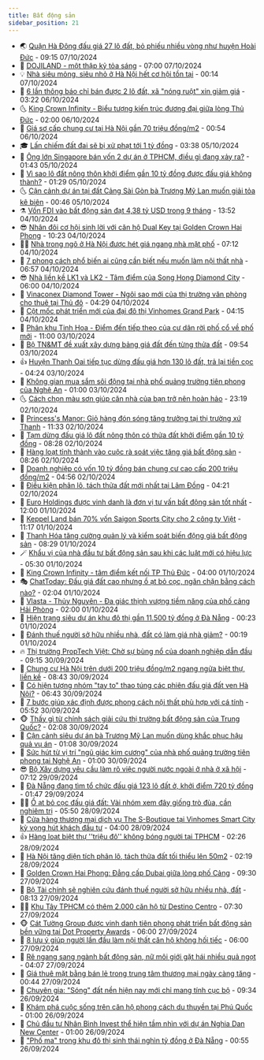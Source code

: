```yaml
---
title: Bất động sản
sidebar_position: 21
---
```


<!-- dantri-bat-dong-san:START -->
- 🌏 [Quận Hà Đông đấu giá 27 lô đất, bỏ phiếu nhiều vòng như huyện Hoài Đức](https://dantri.com.vn/bat-dong-san/quan-ha-dong-dau-gia-27-lo-dat-bo-phieu-nhieu-vong-nhu-huyen-hoai-duc-20241007160637098.htm) - 09:15 07/10/2024
- 👹 [DOJILAND - một thập kỷ tỏa sáng](https://dantri.com.vn/bat-dong-san/dojiland-mot-thap-ky-toa-sang-20241007123618100.htm) - 07:00 07/10/2024
- 💡 [Nhà siêu mỏng, siêu nhỏ ở Hà Nội hết cơ hội tồn tại](https://dantri.com.vn/bat-dong-san/nha-sieu-mong-sieu-nho-o-ha-noi-het-co-hoi-ton-tai-20241007010705624.htm) - 00:14 07/10/2024
- 🌋 [6 lần thông báo chỉ bán được 2 lô đất, xã &quot;nóng ruột&quot; xin giảm giá](https://dantri.com.vn/bat-dong-san/6-lan-thong-bao-chi-ban-duoc-2-lo-dat-xa-nong-ruot-xin-giam-gia-20241005170824045.htm) - 03:22 06/10/2024
- 🌜 [King Crown Infinity - Biểu tượng kiến trúc đương đại giữa lòng Thủ Đức](https://dantri.com.vn/bat-dong-san/king-crown-infinity-bieu-tuong-kien-truc-duong-dai-giua-long-thu-duc-20241005144047745.htm) - 02:00 06/10/2024
- 💃 [Giá sơ cấp chung cư tại Hà Nội gần 70 triệu đồng/m2](https://dantri.com.vn/bat-dong-san/gia-so-cap-chung-cu-tai-ha-noi-gan-70-trieu-dongm2-20241006021102448.htm) - 00:54 06/10/2024
- 🎓 [Lấn chiếm đất đai sẽ bị xử phạt tới 1 tỷ đồng](https://dantri.com.vn/bat-dong-san/lan-chiem-dat-dai-se-bi-xu-phat-toi-1-ty-dong-20241005093439454.htm) - 03:38 05/10/2024
- 🌝 [Ông lớn Singapore bán vốn 2 dự án ở TPHCM, điều gì đang xảy ra?](https://dantri.com.vn/bat-dong-san/ong-lon-singapore-ban-von-2-du-an-o-tphcm-dieu-gi-dang-xay-ra-20241004081254231.htm) - 01:43 05/10/2024
- 🧐 [Vì sao lô đất nông thôn khởi điểm gần 10 tỷ đồng được đấu giá không thành?](https://dantri.com.vn/bat-dong-san/vi-sao-lo-dat-nong-thon-khoi-diem-gan-10-ty-dong-duoc-dau-gia-khong-thanh-20241004094938339.htm) - 01:29 05/10/2024
- 🌜 [Cận cảnh dự án tại đất Cảng Sài Gòn bà Trương Mỹ Lan muốn giải tỏa kê biên](https://dantri.com.vn/bat-dong-san/can-canh-du-an-tai-dat-cang-sai-gon-ba-truong-my-lan-muon-giai-toa-ke-bien-20241005073936207.htm) - 00:46 05/10/2024
- ⚗️ [Vốn FDI vào bất động sản đạt 4,38 tỷ USD trong 9 tháng](https://dantri.com.vn/bat-dong-san/von-fdi-vao-bat-dong-san-dat-438-ty-usd-trong-9-thang-20241004182458566.htm) - 13:52 04/10/2024
- 😎 [Nhân đôi cơ hội sinh lời với căn hộ Dual Key tại Golden Crown Hai Phong](https://dantri.com.vn/bat-dong-san/nhan-doi-co-hoi-sinh-loi-voi-can-ho-dual-key-tai-golden-crown-hai-phong-20241004171439852.htm) - 10:23 04/10/2024
- 🧑‍🏫 [Nhà trong ngõ ở Hà Nội được hét giá ngang nhà mặt phố](https://dantri.com.vn/bat-dong-san/nha-trong-ngo-o-ha-noi-duoc-het-gia-ngang-nha-mat-pho-20241004022820508.htm) - 07:12 04/10/2024
- 💪 [7 phong cách phổ biến ai cũng cần biết nếu muốn làm nội thất nhà](https://dantri.com.vn/bat-dong-san/7-phong-cach-pho-bien-ai-cung-can-biet-neu-muon-lam-noi-that-nha-20241003133611013.htm) - 06:57 04/10/2024
- 😎 [Nhà liền kề LK1 và LK2 - Tâm điểm của Song Hong Diamond City](https://dantri.com.vn/bat-dong-san/nha-lien-ke-lk1-va-lk2-tam-diem-cua-song-hong-diamond-city-20241004111644747.htm) - 06:00 04/10/2024
- 🧠 [Vinaconex Diamond Tower - Ngôi sao mới của thị trường văn phòng cho thuê tại Thủ đô](https://dantri.com.vn/bat-dong-san/vinaconex-diamond-tower-ngoi-sao-moi-cua-thi-truong-van-phong-cho-thue-tai-thu-do-20241004110603260.htm) - 04:29 04/10/2024
- 🧰 [Cột mốc phát triển mới của đại đô thị Vinhomes Grand Park](https://dantri.com.vn/bat-dong-san/cot-moc-phat-trien-moi-cua-dai-do-thi-vinhomes-grand-park-20241004104324772.htm) - 04:15 04/10/2024
- 🤩 [Phân khu Tinh Hoa - Điểm đến tiếp theo của cư dân rời phố cổ về phố mới](https://dantri.com.vn/bat-dong-san/phan-khu-tinh-hoa-diem-den-tiep-theo-cua-cu-dan-roi-pho-co-ve-pho-moi-20241003172306521.htm) - 11:00 03/10/2024
- 🦆 [Bộ TN&amp;MT đề xuất xây dựng bảng giá đất đến từng thửa đất](https://dantri.com.vn/bat-dong-san/bo-tnmt-de-xuat-xay-dung-bang-gia-dat-den-tung-thua-dat-20241003150034511.htm) - 09:54 03/10/2024
- 👍 [Huyện Thanh Oai tiếp tục dừng đấu giá hơn 130 lô đất, trả lại tiền cọc](https://dantri.com.vn/bat-dong-san/huyen-thanh-oai-tiep-tuc-dung-dau-gia-hon-130-lo-dat-tra-lai-tien-coc-20241003110742820.htm) - 04:24 03/10/2024
- 🙉 [Không gian mua sắm sôi động tại nhà phố quảng trường tiên phong của Nghệ An](https://dantri.com.vn/bat-dong-san/khong-gian-mua-sam-soi-dong-tai-nha-pho-quang-truong-tien-phong-cua-nghe-an-20241002142758973.htm) - 01:00 03/10/2024
- 🌜 [Cách chọn màu sơn giúp căn nhà của bạn trở nên hoàn hảo](https://dantri.com.vn/bat-dong-san/cach-chon-mau-son-giup-can-nha-cua-ban-tro-nen-hoan-hao-20241002215959069.htm) - 23:19 02/10/2024
- 🌋 [Princess&#39;s Manor: Giỏ hàng đón sóng tăng trưởng tại thị trường xứ Thanh](https://dantri.com.vn/bat-dong-san/princesss-manor-gio-hang-don-song-tang-truong-tai-thi-truong-xu-thanh-20241002181620503.htm) - 11:33 02/10/2024
- 🥰 [Tạm dừng đấu giá lô đất nông thôn có thửa đất khởi điểm gần 10 tỷ đồng](https://dantri.com.vn/bat-dong-san/tam-dung-dau-gia-lo-dat-nong-thon-co-thua-dat-khoi-diem-gan-10-ty-dong-20241002113408853.htm) - 08:28 02/10/2024
- 💯 [Hàng loạt tỉnh thành vào cuộc rà soát việc tăng giá bất động sản](https://dantri.com.vn/bat-dong-san/hang-loat-tinh-thanh-vao-cuoc-ra-soat-viec-tang-gia-bat-dong-san-20241002011421289.htm) - 08:26 02/10/2024
- 🤩 [Doanh nghiệp có vốn 10 tỷ đồng bán chung cư cao cấp 200 triệu đồng/m2](https://dantri.com.vn/bat-dong-san/doanh-nghiep-co-von-10-ty-dong-ban-chung-cu-cao-cap-200-trieu-dongm2-20240930202351841.htm) - 04:56 02/10/2024
- 💄 [Điều kiện phân lô, tách thửa đất mới nhất tại Lâm Đồng](https://dantri.com.vn/bat-dong-san/dieu-kien-phan-lo-tach-thua-dat-moi-nhat-tai-lam-dong-20241002102633582.htm) - 04:21 02/10/2024
- 🦍 [Euro Holdings được vinh danh là đơn vị tư vấn bất động sản tốt nhất](https://dantri.com.vn/bat-dong-san/euro-holdings-duoc-vinh-danh-la-don-vi-tu-van-bat-dong-san-tot-nhat-20241001151217352.htm) - 12:00 01/10/2024
- 🎡 [Keppel Land bán 70% vốn Saigon Sports City cho 2 công ty Việt](https://dantri.com.vn/bat-dong-san/keppel-land-ban-70-von-saigon-sports-city-cho-2-cong-ty-viet-20241001172837396.htm) - 11:17 01/10/2024
- 🐎 [Thanh Hóa tăng cường quản lý và kiểm soát biến động giá bất động sản](https://dantri.com.vn/bat-dong-san/thanh-hoa-tang-cuong-quan-ly-va-kiem-soat-bien-dong-gia-bat-dong-san-20241001103122922.htm) - 08:29 01/10/2024
- 🪄 [Khẩu vị của nhà đầu tư bất động sản sau khi các luật mới có hiệu lực](https://dantri.com.vn/bat-dong-san/khau-vi-cua-nha-dau-tu-bat-dong-san-sau-khi-cac-luat-moi-co-hieu-luc-20241001113415127.htm) - 05:30 01/10/2024
- 💼 [King Crown Infinity - tâm điểm kết nối TP Thủ Đức](https://dantri.com.vn/bat-dong-san/king-crown-infinity-tam-diem-ket-noi-tp-thu-duc-20241001101602945.htm) - 04:00 01/10/2024
- 🎭 [ChatToday: Đấu giá đất cao nhưng ồ ạt bỏ cọc, ngăn chặn bằng cách nào?](https://dantri.com.vn/bat-dong-san/chattoday-dau-gia-dat-cao-nhung-o-at-bo-coc-ngan-chan-bang-cach-nao-20241001005804715.htm) - 02:04 01/10/2024
- 🐻 [Vlasta - Thủy Nguyên - Đa giác thịnh vượng tiềm năng của phố cảng Hải Phòng](https://dantri.com.vn/bat-dong-san/vlasta-thuy-nguyen-da-giac-thinh-vuong-tiem-nang-cua-pho-cang-hai-phong-20240927200902199.htm) - 02:00 01/10/2024
- 💃 [Hiện trạng siêu dự án khu đô thị gần 11.500 tỷ đồng ở Đà Nẵng](https://dantri.com.vn/bat-dong-san/hien-trang-sieu-du-an-khu-do-thi-gan-11500-ty-dong-o-da-nang-20240930145306268.htm) - 00:23 01/10/2024
- 🦣 [Đánh thuế người sở hữu nhiều nhà, đất có làm giá nhà giảm?](https://dantri.com.vn/bat-dong-san/danh-thue-nguoi-so-huu-nhieu-nha-dat-co-lam-gia-nha-giam-20240930150121287.htm) - 00:19 01/10/2024
- 🔥 [Thị trường PropTech Việt: Chờ sự bùng nổ của doanh nghiệp dẫn đầu](https://dantri.com.vn/bat-dong-san/thi-truong-proptech-viet-cho-su-bung-no-cua-doanh-nghiep-dan-dau-20240930153458098.htm) - 09:15 30/09/2024
- 🤩 [Chung cư Hà Nội trên dưới 200 triệu đồng/m2 ngang ngửa biệt thự, liền kề](https://dantri.com.vn/bat-dong-san/chung-cu-ha-noi-tren-duoi-200-trieu-dongm2-ngang-ngua-biet-thu-lien-ke-20240930024525074.htm) - 08:43 30/09/2024
- 🥳 [Có hiện tượng nhóm &quot;tay to&quot; thao túng các phiên đấu giá đất ven Hà Nội?](https://dantri.com.vn/bat-dong-san/co-hien-tuong-nhom-tay-to-thao-tung-cac-phien-dau-gia-dat-ven-ha-noi-20240930123748014.htm) - 06:43 30/09/2024
- 🤗 [7 bước giúp xác định được phong cách nội thất phù hợp với cá tính](https://dantri.com.vn/bat-dong-san/7-buoc-giup-xac-dinh-duoc-phong-cach-noi-that-phu-hop-voi-ca-tinh-20240930093339891.htm) - 05:52 30/09/2024
- 🐵 [Thấy gì từ chính sách giải cứu thị trường bất động sản của Trung Quốc?](https://dantri.com.vn/bat-dong-san/thay-gi-tu-chinh-sach-giai-cuu-thi-truong-bat-dong-san-cua-trung-quoc-20240930052439164.htm) - 02:08 30/09/2024
- 🤖 [Cận cảnh siêu dự án bà Trương Mỹ Lan muốn dùng khắc phục hậu quả vụ án](https://dantri.com.vn/bat-dong-san/can-canh-sieu-du-an-ba-truong-my-lan-muon-dung-khac-phuc-hau-qua-vu-an-20240929083938459.htm) - 01:08 30/09/2024
- 👺 [Sức hút từ vị trí &quot;ngũ giác kim cương&quot; của nhà phố quảng trường tiên phong tại Nghệ An](https://dantri.com.vn/bat-dong-san/suc-hut-tu-vi-tri-ngu-giac-kim-cuong-cua-nha-pho-quang-truong-tien-phong-tai-nghe-an-20240929155119404.htm) - 01:00 30/09/2024
- 😎 [Bộ Xây dựng yêu cầu làm rõ việc người nước ngoài ở nhà ở xã hội](https://dantri.com.vn/bat-dong-san/bo-xay-dung-yeu-cau-lam-ro-viec-nguoi-nuoc-ngoai-o-nha-o-xa-hoi-20240929125114677.htm) - 07:12 29/09/2024
- 🤠 [Đà Nẵng đang tìm tổ chức đấu giá 123 lô đất ở, khởi điểm 720 tỷ đồng](https://dantri.com.vn/bat-dong-san/da-nang-dang-tim-to-chuc-dau-gia-123-lo-dat-o-khoi-diem-720-ty-dong-20240925201841246.htm) - 01:47 29/09/2024
- 👨‍🏫 [Ồ ạt bỏ cọc đấu giá đất: Vài nhóm xem đây giống trò đùa, cần nghiêm trị](https://dantri.com.vn/bat-dong-san/o-at-bo-coc-dau-gia-dat-vai-nhom-xem-day-giong-tro-dua-can-nghiem-tri-20240926170832545.htm) - 05:50 28/09/2024
- 🧰 [Cửa hàng thương mại dịch vụ The S-Boutique tại Vinhomes Smart City kỳ vọng hút khách đầu tư](https://dantri.com.vn/bat-dong-san/cua-hang-thuong-mai-dich-vu-the-s-boutique-tai-vinhomes-smart-city-ky-vong-hut-khach-dau-tu-20240928103014520.htm) - 04:00 28/09/2024
- 👍 [Hàng loạt biệt thự &#39;&#39;triệu đô&#39;&#39; không bóng người tại TPHCM](https://dantri.com.vn/bat-dong-san/hang-loat-biet-thu-trieu-do-khong-bong-nguoi-tai-tphcm-20240927224111268.htm) - 02:26 28/09/2024
- 🌈 [Hà Nội tăng diện tích phân lô, tách thửa đất tối thiểu lên 50m2](https://dantri.com.vn/bat-dong-san/ha-noi-tang-dien-tich-phan-lo-tach-thua-dat-toi-thieu-len-50m2-20240928020311701.htm) - 02:19 28/09/2024
- 🐲 [Golden Crown Hai Phong: Đẳng cấp Dubai giữa lòng phố Cảng](https://dantri.com.vn/bat-dong-san/golden-crown-hai-phong-dang-cap-dubai-giua-long-pho-cang-20240927161203583.htm) - 09:30 27/09/2024
- 💄 [Bộ Tài chính sẽ nghiên cứu đánh thuế người sở hữu nhiều nhà, đất](https://dantri.com.vn/bat-dong-san/bo-tai-chinh-se-nghien-cuu-danh-thue-nguoi-so-huu-nhieu-nha-dat-20240927135643981.htm) - 08:13 27/09/2024
- 👨‍🏫 [Khu Tây TPHCM có thêm 2.000 căn hộ từ Destino Centro](https://dantri.com.vn/bat-dong-san/khu-tay-tphcm-co-them-2000-can-ho-tu-destino-centro-20240927134311097.htm) - 07:30 27/09/2024
- 🐵 [Cát Tường Group được vinh danh tiên phong phát triển bất động sản bền vững tại Dot Property Awards](https://dantri.com.vn/bat-dong-san/cat-tuong-group-duoc-vinh-danh-tien-phong-phat-trien-bat-dong-san-ben-vung-tai-dot-property-awards-20240927115652774.htm) - 06:00 27/09/2024
- 🎉 [8 lưu ý giúp người lần đầu làm nội thất căn hộ không hối tiếc](https://dantri.com.vn/bat-dong-san/8-luu-y-giup-nguoi-lan-dau-lam-noi-that-can-ho-khong-hoi-tiec-20240926092113474.htm) - 06:00 27/09/2024
- 💫 [Rẽ ngang sang ngành bất động sản, nữ môi giới gặt hái nhiều quả ngọt](https://dantri.com.vn/bat-dong-san/re-ngang-sang-nganh-bat-dong-san-nu-moi-gioi-gat-hai-nhieu-qua-ngot-20240927105837974.htm) - 04:07 27/09/2024
- 🦄 [Giá thuê mặt bằng bán lẻ trong trung tâm thương mại ngày càng tăng](https://dantri.com.vn/bat-dong-san/gia-thue-mat-bang-ban-le-trong-trung-tam-thuong-mai-ngay-cang-tang-20240926155149292.htm) - 00:44 27/09/2024
- 🌮 [Chuyên gia: &quot;Sóng&quot; đất nền hiện nay mới chỉ mang tính cục bộ](https://dantri.com.vn/bat-dong-san/chuyen-gia-song-dat-nen-hien-nay-moi-chi-mang-tinh-cuc-bo-20240926032843436.htm) - 09:34 26/09/2024
- 💯 [Khám phá cuộc sống trên căn hộ phong cách du thuyền tại Phú Quốc](https://dantri.com.vn/bat-dong-san/kham-pha-cuoc-song-tren-can-ho-phong-cach-du-thuyen-tai-phu-quoc-20240925210302383.htm) - 01:00 26/09/2024
- 🌊 [Chủ đầu tư Nhân Bình Invest thể hiện tầm nhìn với dự án Nghia Dan New Center](https://dantri.com.vn/bat-dong-san/chu-dau-tu-nhan-binh-invest-the-hien-tam-nhin-voi-du-an-nghia-dan-new-center-20240925184859693.htm) - 01:00 26/09/2024
- 🤖 [&quot;Phố ma&quot; trong khu đô thị sinh thái nghìn tỷ đồng ở Đà Nẵng](https://dantri.com.vn/bat-dong-san/pho-ma-trong-khu-do-thi-sinh-thai-nghin-ty-dong-o-da-nang-20240924173424328.htm) - 00:55 26/09/2024<!-- dantri-bat-dong-san:END -->

